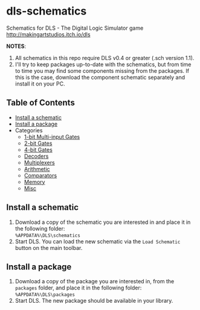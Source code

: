 # dls-schematics
Schematics for DLS - The Digital Logic Simulator game http://makingartstudios.itch.io/dls

**NOTES**:

1. All schematics in this repo require DLS v0.4 or greater (.sch version 1.1).
2. I'll try to keep packages up-to-date with the schematics, but from time to time you may find some components missing from the packages. If this is the case, download the component schematic separately and install it on your PC.

## Table of Contents

* [Install a schematic](#install)
* [Install a package](#install_package)
* Categories
  * [1-bit Multi-input Gates](1-bit%20Multi-input%20Gates/Readme.md)
  * [2-bit Gates](2-bit%20Gates/Readme.md)
  * [4-bit Gates](4-bit%20Gates/Readme.md)
  * [Decoders](Decoders/Readme.md)
  * [Multiplexers](Multiplexers/Readme.md)
  * [Arithmetic](Arithmetic/Readme.md)
  * [Comparators](Comparators/Readme.md)
  * [Memory](Memory/Readme.md)
  * [Misc](Misc/Readme.md)

## <a name="install"></a>Install a schematic
1. Download a copy of the schematic you are interested in and place it in the following folder:  
`%APPDATA%\DLS\schematics`
2. Start DLS. You can load the new schematic via the `Load Schematic` button on the main toolbar.

## <a name="install_package"></a>Install a package
1. Download a copy of the package you are interested in, from the `packages` folder, and place it in the following folder:  
`%APPDATA%\DLS\packages`
2. Start DLS. The new package should be available in your library.

